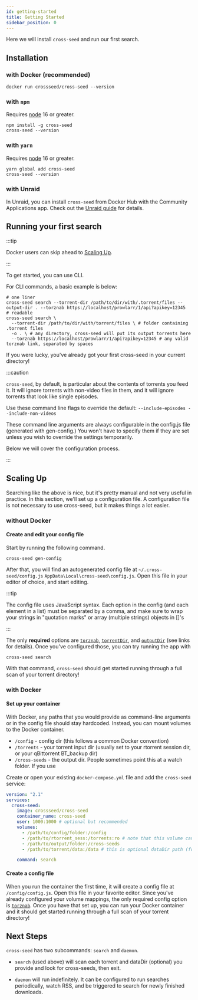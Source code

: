 ```yaml
---
id: getting-started
title: Getting Started
sidebar_position: 0
---
```


Here we will install `cross-seed` and run our first search.

## Installation

### with Docker (recommended)

```
docker run crossseed/cross-seed --version
```

### with `npm`

Requires [node](https://nodejs.org/en/download/) 16 or greater.

```shell
npm install -g cross-seed
cross-seed --version
```

### with `yarn`

Requires [node](https://nodejs.org/en/download/) 16 or greater.

```shell
yarn global add cross-seed
cross-seed --version
```

### with Unraid

In Unraid, you can install `cross-seed` from Docker Hub with the Community
Applications app. Check out the [Unraid guide](../tutorials/unraid) for details.

## Running your first search

:::tip

Docker users can skip ahead to [Scaling Up](#with-docker).

:::

To get started, you can use CLI.

For CLI commands, a basic example is below:

```shell
# one liner
cross-seed search --torrent-dir /path/to/dir/with/.torrent/files --output-dir . --torznab https://localhost/prowlarr/1/api?apikey=12345
# readable
cross-seed search \
  --torrent-dir /path/to/dir/with/torrent/files \ # folder containing .torrent files
  -o . \ # any directory, cross-seed will put its output torrents here
  --torznab https://localhost/prowlarr/1/api?apikey=12345 # any valid torznab link, separated by spaces
```

If you were lucky, you've already got your first cross-seed in your current
directory!

:::caution

`cross-seed`, by default, is particular about the contents of torrents you feed
it. It will ignore torrents with non-video files in them, and it will ignore
torrents that look like single episodes.

Use these command line flags to override the default:
`--include-episodes --include-non-videos`

These command line arguments are always configurable in the config.js file (generated with gen-config.)
You won't have to specify them if they are set unless you wish to override the settings temporarily.

Below we will cover the configuration process.

:::

## Scaling Up

Searching like the above is nice, but it's pretty manual and not very useful in
practice. In this section, we'll set up a configuration file. A configuration
file is not necessary to use cross-seed, but it makes things a lot easier.

### without Docker

#### Create and edit your config file

Start by running the following command.

```shell
cross-seed gen-config
```

After that, you will find an autogenerated config file at
`~/.cross-seed/config.js` `AppData\Local\cross-seed\config.js`. Open this file
in your editor of choice, and start editing.

:::tip

The config file uses JavaScript syntax. Each option in the config (and each
element in a list) must be separated by a comma, and make sure to wrap your
strings in "quotation marks" or array (multiple strings) objects in []'s

:::

The only **required** options are [`torznab`](../basics/options.md#torznab),
[`torrentDir`](../basics/options.md#torrentdir), and
[`outputDir`](../basics/options.md#outputdir) (see links for details). Once
you've configured those, you can try running the app with

```shell
cross-seed search
```

With that command, `cross-seed` should get started running through a full scan
of your torrent directory!

### with Docker

#### Set up your container

With Docker, any paths that you would provide as command-line arguments or in
the config file should stay hardcoded. Instead, you can mount volumes to the
Docker container.

- `/config` - config dir (this follows a common Docker convention)
- `/torrents` - your torrent input dir (usually set to your rtorrent session
  dir, or your qBittorrent BT_backup dir)
- `/cross-seeds` - the output dir. People sometimes point this at a watch folder. If you use

Create or open your existing `docker-compose.yml` file and add the `cross-seed`
service:

```yaml
version: "2.1"
services:
  cross-seed:
    image: crossseed/cross-seed
    container_name: cross-seed
    user: 1000:1000 # optional but recommended
    volumes:
      - /path/to/config/folder:/config
      - /path/to/rtorrent_sess:/torrents:ro # note that this volume can and should be mounted read-only
      - /path/to/output/folder:/cross-seeds
      - /path/to/torrent/data:/data # this is optional dataDir path (for data-based matching) - will need to mirror your torrent client's path (like Arr's do)

    command: search
```

#### Create a config file

When you run the container the first time, it will create a config file at
`/config/config.js`. Open this file in your favorite editor. Since you've
already configured your volume mappings, the only required config option is
[`torznab`](../basics/options.md#torznab). Once you have that set up, you
can run your Docker container and it should get started running through a full
scan of your torrent directory!

## Next Steps

`cross-seed` has two subcommands: `search` and `daemon`.

- `search` (used above) will scan each torrent and dataDir (optional) you provide and look for
  cross-seeds, then exit.

- `daemon` will run indefinitely. It can be configured to run searches periodically, watch RSS,
  and be triggered to search for newly finished downloads.
